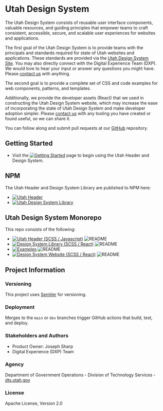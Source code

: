# Utah Design System
The Utah Design System consists of reusable user interface components, valuable resources, and guiding principles that empower teams to craft consistent, accessible, secure, and scalable user experiences for websites and applications.

The first goal of the Utah Design System is to provide teams with the principals and standards required for state of Utah websites and applications.
These standards are provided via the [Utah Design System Site](https://designsystem.utah.gov). You may also directly connect with the
Digital Experience Team (DXP). We would love to hear your input or answer any questions you might have.
Please [contact us](https://designsystem.utah.gov/resources/gettingStarted) with anything.

The second goal is to provide a complete set of CSS and code examples for web components, patterns, and templates.

Additionally, we provide the developer assets (React) that we used in constructing the Utah Design System website,
which may increase the ease of incorporating the state of Utah Design System and make developer
adoption simpler. Please [contact us](https://designsystem.utah.gov/resources/gettingStarted) with any
tooling you have created or found useful, so we can share it.

You can follow along and submit pull requests at our [GitHub](https://github.com/utahdts/utah-design-system) repository.

## Getting Started

- Visit the [![Getting Started](https://img.shields.io/badge/Getting%20Started-blue)](https://designsystem.utah.gov/resources/gettingStarted) page to begin using the Utah Header and Design System.

## NPM

The Utah Header and Design System Library are published to NPM here:
- [![Utah Header](https://img.shields.io/badge/NPM-Utah_Header-blue)](https://www.npmjs.com/package/%40utahdts/utah-design-system-header)
- [![Utah Design System Library](https://img.shields.io/badge/NPM-Utah_Design_System_Library-blue)](https://www.npmjs.com/package/%40utahdts/utah-design-system)

## Utah Design System Monorepo

This repo consists of the following:
- [![Utah Header (SCSS / Javascript)](https://img.shields.io/badge/GitHub-Utah_Header-blue?logo=github)](https://github.com/utahdts/utah-design-system/tree/main/%40utahdts/utah-design-system-header) ![README](https://img.shields.io/badge/README-gray)
- [![Design System Library (SCSS / React)](https://img.shields.io/badge/GitHub-Design_System_Library-blue?logo=github)](https://github.com/utahdts/utah-design-system/tree/main/%40utahdts/utah-design-system) ![README](https://img.shields.io/badge/README-gray)
- [![Examples](https://img.shields.io/badge/GitHub-Examples-blue?logo=github)](https://github.com/utahdts/utah-design-system/tree/main/examples) ![README](https://img.shields.io/badge/README-gray)
- [![Design System Website (SCSS / React)](https://img.shields.io/badge/GitHub-Design_System_Website-blue?logo=github)](https://github.com/utahdts/utah-design-system/tree/main/utah-design-system-website) ![README](https://img.shields.io/badge/README-gray)

## Project Information
### Versioning

This project uses [SemVer](https://semver.org/) for versioning.

### Deployment

Merges to the `main` or `dev` branches trigger GitHub actions that build, test, and deploy.

### Stakeholders and Authors

- Product Owner: Joseph Sharp
- Digital Experience (DXP) Team

### Agency

Department of Government Operations - Division of Technology Services - [dts.utah.gov](https://dts.utah.gov/)

### License

Apache License, Version 2.0
